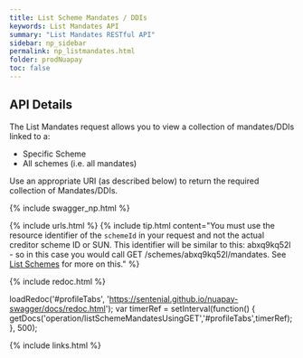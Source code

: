 ```yaml
---
title: List Scheme Mandates / DDIs
keywords: List Mandates API
summary: "List Mandates RESTful API"
sidebar: np_sidebar
permalink: np_listmandates.html
folder: prodNuapay
toc: false
---
```


## API Details

The List Mandates request allows you to view a collection of mandates/DDIs linked to a:

* Specific Scheme
* All schemes (i.e. all mandates)

Use an appropriate URI (as described below) to return the required collection of Mandates/DDIs.

{% include swagger_np.html %}

{% include urls.html %}
{% include tip.html content="You must use the resource identifier of the `schemeId` in your request and not the actual creditor scheme ID or SUN. This identifier will be similar to this: abxq9kq52l - so in this case you would call GET /schemes/abxq9kq52l/mandates. See [List Schemes](np_listcredscheme.html) for more on this." %}


<ul id="profileTabs" class="nav nav-tabs">


</ul>

{% include redoc.html %}

loadRedoc('#profileTabs', 'https://sentenial.github.io/nuapay-swagger/docs/redoc.html');
var timerRef = setInterval(function() { getDocs('operation/listSchemeMandatesUsingGET','#profileTabs',timerRef); }, 500);


</script>


<div id="mydiv"></div>
</div>
</div>


{% include links.html %}
